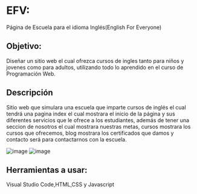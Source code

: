 EFV:
============

Página de Escuela para el idioma Inglés(English For Everyone)

Objetivo:
-------
Diseñar un sitio web el cual ofrezca cursos de ingles tanto para niños y jovenes como para adultos, utilizando todo lo aprendido en el curso de Programación Web.


Descripción
------------
Sitio web que simulara una escuela que imparte cursos de inglés el cual tendrá una pagina index el cual mostrara el inicio de la página y sus diferentes servicios que le ofrece a los estudiantes, además de tener una seccion de nosotros el cual mostrara nuestras metas, cursos mostrara los cursos que ofrecemos, blog mostrara los certificados que damos y contacto será para contactarnos con la escuela.

![image](https://user-images.githubusercontent.com/68754315/142706229-c199a4e3-7eda-4f23-b8c7-a5a6cf10d52c.png) ![image](https://user-images.githubusercontent.com/68754315/142706259-a788b8af-3c6b-4472-b448-4c79eeccdd21.png)



Herramientas a usar:
----------
Visual Studio Code,HTML,CSS y Javascript
